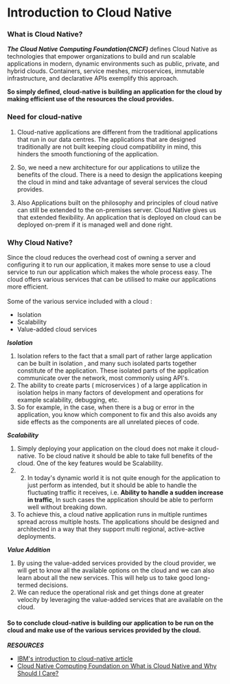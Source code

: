 # Introduction to Cloud Native

### **What is Cloud Native?** 

**_The Cloud Native Computing Foundation(CNCF)_** defines Cloud Native as technologies that empower organizations to build and run scalable applications in modern, dynamic environments
such as public, private, and hybrid clouds. Containers, service meshes, microservices, immutable infrastructure, and declarative APIs exemplify this approach.

**So simply defined, cloud-native is building an application for the cloud by making efficient use of the resources the cloud provides.**

### **Need for cloud-native** 

1. Cloud-native applications are different from the traditional applications that run in our data centres.
   The applications that are designed traditionally are not built keeping cloud compatibility in mind, this hinders the smooth functioning of the application.<br/>

2. So, we need a new architecture for our applications to utilize the benefits of the cloud. There is a need to design the applications keeping the cloud in mind and take advantage of several services the cloud provides.<br/>

3. Also Applications built on the philosophy and principles of cloud native can still be extended to the on-premises server. Cloud Native gives us that extended flexibility. An application that is deployed on cloud can be deployed on-prem if it is managed well and done right.

### **Why Cloud Native?** 

Since the cloud reduces the overhead cost of owning a server and configuring it to run our application, it makes more sense to use a cloud service to run our application which makes the whole process easy.
The cloud offers various services that can be utilised to make our applications more efficient.<br/><br/>
Some of the various service included with a cloud :

- Isolation
- Scalability
- Value-added cloud services

**_Isolation_**

1. Isolation refers to the fact that a small part of rather large application can be built in isolation , and many such isolated parts together constitute of the application. These isolated parts of the application communicate over the network, most commonly using API's.
2. The ability to create parts ( microservices ) of a large application in isolation helps in many factors of development and operations for example scalability, debugging, etc.
3. So for example, in the case, when there is a bug or error in the application, you know which component to fix and this also avoids any side effects as the components are all unrelated pieces of code.

**_Scalability_**

1. Simply deploying your application on the cloud does not make it cloud-native. To be cloud native it should be able to take full benefits of the cloud. One of the key features would be Scalability.
2. 2. In today's dynamic world it is not quite enough for the application to just perform as intended, but it should be able to handle the fluctuating traffic it receives, i.e. **Ability to handle a sudden increase in traffic**, In such cases the application should be able to perform well without breaking down.
3. To achieve this, a cloud native application runs in multiple runtimes spread across multiple hosts. The applications should be designed and architected in a way that they support multi regional, active-active deployments.

**_Value Addition_**

1. By using the value-added services provided by the cloud provider, we will get to know all the available options on the cloud and we can also learn about all the new services. This will help us to take good long-termed decisions.
2. We can reduce the operational risk and get things done at greater velocity by leveraging the value-added services that are available on the cloud.

#### So to conclude cloud-native is building our application to be run on the cloud and make use of the various services provided by the cloud.

**_RESOURCES_**

- [IBM's introduction to cloud-native article](https://ibm.github.io/cloud-enterprise-examples/concepts/cloud-native-overview/)
- [Cloud Native Computing Foundation on What is Cloud Native and Why Should I Care?](https://www.youtube.com/watch?v=d_8Vly4_ofo)

